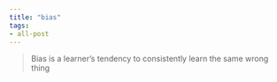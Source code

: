 ```yaml
---
title: "bias"
tags:
- all-post
---
```


> Bias is a learner’s tendency to consistently learn the same wrong thing